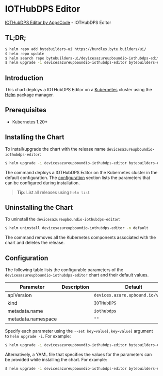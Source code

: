 # IOTHubDPS Editor

[IOTHubDPS Editor by AppsCode](https://byte.builders) - IOTHubDPS Editor

## TL;DR;

```bash
$ helm repo add bytebuilders-ui https://bundles.byte.builders/ui/
$ helm repo update
$ helm search repo bytebuilders-ui/devicesazureupboundio-iothubdps-editor --version=v0.4.18
$ helm upgrade -i devicesazureupboundio-iothubdps-editor bytebuilders-ui/devicesazureupboundio-iothubdps-editor -n default --create-namespace --version=v0.4.18
```

## Introduction

This chart deploys a IOTHubDPS Editor on a [Kubernetes](http://kubernetes.io) cluster using the [Helm](https://helm.sh) package manager.

## Prerequisites

- Kubernetes 1.20+

## Installing the Chart

To install/upgrade the chart with the release name `devicesazureupboundio-iothubdps-editor`:

```bash
$ helm upgrade -i devicesazureupboundio-iothubdps-editor bytebuilders-ui/devicesazureupboundio-iothubdps-editor -n default --create-namespace --version=v0.4.18
```

The command deploys a IOTHubDPS Editor on the Kubernetes cluster in the default configuration. The [configuration](#configuration) section lists the parameters that can be configured during installation.

> **Tip**: List all releases using `helm list`

## Uninstalling the Chart

To uninstall the `devicesazureupboundio-iothubdps-editor`:

```bash
$ helm uninstall devicesazureupboundio-iothubdps-editor -n default
```

The command removes all the Kubernetes components associated with the chart and deletes the release.

## Configuration

The following table lists the configurable parameters of the `devicesazureupboundio-iothubdps-editor` chart and their default values.

|     Parameter      | Description |                    Default                    |
|--------------------|-------------|-----------------------------------------------|
| apiVersion         |             | <code>devices.azure.upbound.io/v1beta1</code> |
| kind               |             | <code>IOTHubDPS</code>                        |
| metadata.name      |             | <code>iothubdps</code>                        |
| metadata.namespace |             | <code>""</code>                               |


Specify each parameter using the `--set key=value[,key=value]` argument to `helm upgrade -i`. For example:

```bash
$ helm upgrade -i devicesazureupboundio-iothubdps-editor bytebuilders-ui/devicesazureupboundio-iothubdps-editor -n default --create-namespace --version=v0.4.18 --set apiVersion=devices.azure.upbound.io/v1beta1
```

Alternatively, a YAML file that specifies the values for the parameters can be provided while
installing the chart. For example:

```bash
$ helm upgrade -i devicesazureupboundio-iothubdps-editor bytebuilders-ui/devicesazureupboundio-iothubdps-editor -n default --create-namespace --version=v0.4.18 --values values.yaml
```
